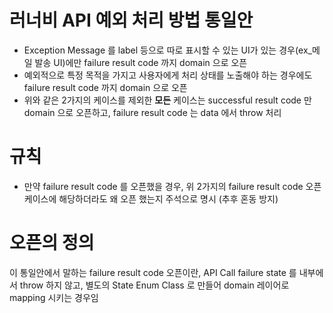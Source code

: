 # 러너비 API 예외 처리 방법 통일안

- Exception Message 를 label 등으로 따로 표시할 수 있는 UI가 있는 경우(ex_메일 발송 UI)에만 
  failure result code 까지 domain 으로 오픈
- 예외적으로 특정 목적을 가지고 사용자에게 처리 상태를 노출해야 하는 경우에도
  failure result code 까지 domain 으로 오픈
- 위와 같은 2가지의 케이스를 제외한 **모든** 케이스는 successful result code 만 domain 으로 오픈하고, 
  failure result code 는 data 에서 throw 처리

# 규칙

- 만약 failure result code 를 오픈했을 경우, 위 2가지의 failure result code 오픈 케이스에 해당하더라도 
왜 오픈 했는지 주석으로 명시 (추후 혼동 방지)

# 오픈의 정의

이 통일안에서 말하는 failure result code 오픈이란, API Call failure state 를 내부에서 throw 하지 않고,
별도의 State Enum Class 로 만들어 domain 레이어로 mapping 시키는 경우임
